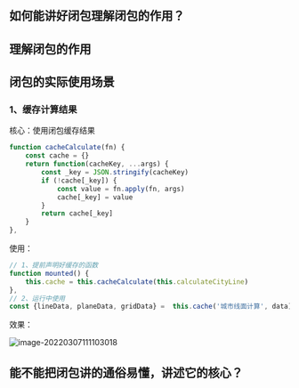 ## 如何能讲好闭包理解闭包的作用？

## 理解闭包的作用

## 闭包的实际使用场景

### 1、缓存计算结果

核心：使用闭包缓存结果

```js
function cacheCalculate(fn) {
    const cache = {}
    return function(cacheKey, ...args) {
        const _key = JSON.stringify(cacheKey)
        if (!cache[_key]) {
            const value = fn.apply(fn, args)
            cache[_key] = value
        }
        return cache[_key]
    }
},
```

使用：

```js
// 1、提前声明好缓存的函数
function mounted() {
    this.cache = this.cacheCalculate(this.calculateCityLine)
},
// 2、运行中使用
const {lineData, planeData, gridData} =  this.cache('城市线面计算', data)
```

效果：

![image-20220307111103018](D:\Project\image-host\img/image-20220307111103018.png)

## 能不能把闭包讲的通俗易懂，讲述它的核心？
